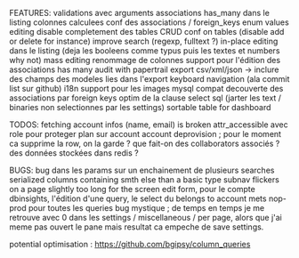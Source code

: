 FEATURES:
validations avec arguments
associations has_many dans le listing
colonnes calculees
conf des associations / foreign_keys
enum values editing
disable completement des tables
CRUD conf on tables (disable add or delete for instance)
improve search (regexp, fulltext ?)
in-place editing dans le listing (deja les booleens comme typus puis les textes et numbers why not)
mass editing
renommage de colonnes
support pour l'édition des associations has many
audit with papertrail
export csv/xml/json
  -> inclure des champs des modeles lies dans l'export
keyboard navigation (ala commit list sur github)
i18n
support pour les images
mysql compat
decouverte des associations par foreign keys
optim de la clause select sql (jarter les text / binaries non selectionnes par les settings)
sortable table for dashboard

TODOS:
fetching account infos (name, email) is broken
attr_accessible avec role pour proteger plan sur account
account deprovision ; pour le moment ca supprime la row, on la garde ? que fait-on des collaborators associés ? des données stockées dans redis ?


BUGS:
bug dans les params sur un enchainement de plusieurs searches
serialized columns containing smth else than a basic type
subnav flickers on a page slightly too long for the screen 
edit form, pour le compte dbinsights, l'édition d'une query, le select du belongs to account mets nop-prod pour toutes les queries
bug mystique ; de temps en temps je me retrouve avec 0 dans les settings / miscellaneous / per page, alors que j'ai meme pas ouvert le pane mais resultat ca empeche de save settings.

potential optimisation : https://github.com/bgipsy/column_queries
